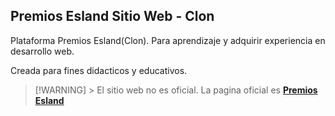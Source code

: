 ## Premios Esland Sitio Web - Clon

Plataforma Premios Esland(Clon). Para aprendizaje y adquirir experiencia en desarrollo web.

Creada para fines didacticos y educativos.

> [!WARNING] >
> El sitio web no es oficial. La pagina oficial es [**Premios Esland**](https://premiosesland.com/)
